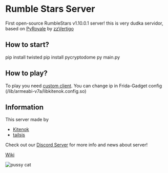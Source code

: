 # Rumble Stars Server
First open-source RumbleStars v1.10.0.1 server! this is very dudka servidor, based on [PyRoyale](https://github.com/zzvertigo/pyroyale) by [zzVertigo](https://github.com/zzvertigo)

## How to start?
pip install twisted
pip install pycryptodome
py main.py

## How to play?
To play you need [custom client](https://drive.google.com/file/d/1_-65P7-7rwClmc4Iy19_LI1SdCMu_aRL/view?usp=sharing). You can change ip in Frida-Gadget config (/lib/armeabi-v7a/libkitenok.config.so)

## Information
This server made by
* [Kitenok](https://github.com/kitenok228)
* [tailsjs](https://github.com/tailsjs)

Check out our [Discord Server](https://discord.gg/uV46YKbU5R) for more info and news about server!

[Wiki](https://github.com/SnusDevTeam/RumbleStars-Server/wiki)

![pussy cat](https://github.com/SnusDevTeam/RumbleStars-Server/raw/main/cat.png)
